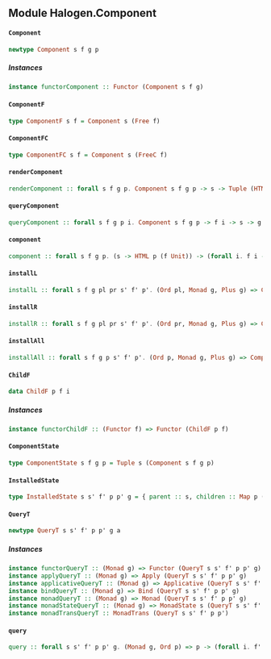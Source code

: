 ## Module Halogen.Component

#### `Component`

``` purescript
newtype Component s f g p
```

##### Instances
``` purescript
instance functorComponent :: Functor (Component s f g)
```

#### `ComponentF`

``` purescript
type ComponentF s f = Component s (Free f)
```

#### `ComponentFC`

``` purescript
type ComponentFC s f = Component s (FreeC f)
```

#### `renderComponent`

``` purescript
renderComponent :: forall s f g p. Component s f g p -> s -> Tuple (HTML p (f Unit)) s
```

#### `queryComponent`

``` purescript
queryComponent :: forall s f g p i. Component s f g p -> f i -> s -> g (Tuple i s)
```

#### `component`

``` purescript
component :: forall s f g p. (s -> HTML p (f Unit)) -> (forall i. f i -> StateT s g i) -> Component s f g p
```

#### `installL`

``` purescript
installL :: forall s f g pl pr s' f' p'. (Ord pl, Monad g, Plus g) => Component s f (QueryT s s' f' pl p' g) (Either pl pr) -> (pl -> ComponentState s' f' g p') -> Component (InstalledState s s' f' pl p' g) (Coproduct f (ChildF pl f')) g (Either p' pr)
```

#### `installR`

``` purescript
installR :: forall s f g pl pr s' f' p'. (Ord pr, Monad g, Plus g) => Component s f (QueryT s s' f' pr p' g) (Either pl pr) -> (pr -> ComponentState s' f' g p') -> Component (InstalledState s s' f' pr p' g) (Coproduct f (ChildF pr f')) g (Either pl p')
```

#### `installAll`

``` purescript
installAll :: forall s f g p s' f' p'. (Ord p, Monad g, Plus g) => Component s f (QueryT s s' f' p p' g) p -> (p -> ComponentState s' f' g p') -> Component (InstalledState s s' f' p p' g) (Coproduct f (ChildF p f')) g p'
```

#### `ChildF`

``` purescript
data ChildF p f i
```

##### Instances
``` purescript
instance functorChildF :: (Functor f) => Functor (ChildF p f)
```

#### `ComponentState`

``` purescript
type ComponentState s f g p = Tuple s (Component s f g p)
```

#### `InstalledState`

``` purescript
type InstalledState s s' f' p p' g = { parent :: s, children :: Map p (ComponentState s' f' g p') }
```

#### `QueryT`

``` purescript
newtype QueryT s s' f' p p' g a
```

##### Instances
``` purescript
instance functorQueryT :: (Monad g) => Functor (QueryT s s' f' p p' g)
instance applyQueryT :: (Monad g) => Apply (QueryT s s' f' p p' g)
instance applicativeQueryT :: (Monad g) => Applicative (QueryT s s' f' p p' g)
instance bindQueryT :: (Monad g) => Bind (QueryT s s' f' p p' g)
instance monadQueryT :: (Monad g) => Monad (QueryT s s' f' p p' g)
instance monadStateQueryT :: (Monad g) => MonadState s (QueryT s s' f' p p' g)
instance monadTransQueryT :: MonadTrans (QueryT s s' f' p p')
```

#### `query`

``` purescript
query :: forall s s' f' p p' g. (Monad g, Ord p) => p -> (forall i. f' i -> QueryT s s' f' p p' g (Maybe i))
```


